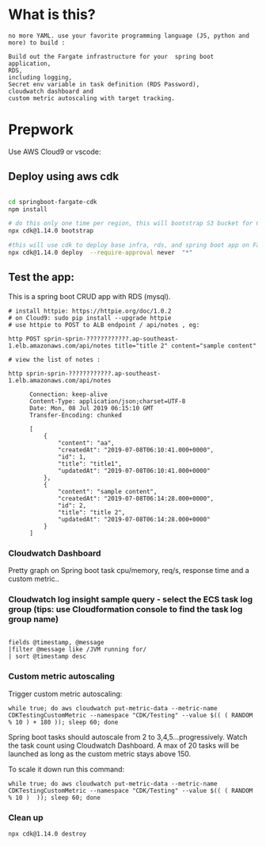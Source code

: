 # What is this?
```
no more YAML. use your favorite programming language (JS, python and more) to build :

Build out the Fargate infrastructure for your  spring boot application, 
RDS,
including logging, 
Secret env variable in task definition (RDS Password),
cloudwatch dashboard and 
custom metric autoscaling with target tracking.

```
# Prepwork

Use AWS Cloud9 or vscode:

<!-- 
## Create a DB password for RDS .. replace it with your own password value
```
aws ssm put-parameter --name "/mysqlpassword" --value "PassW0rd~~866" --type "SecureString"

```
-->

## Deploy using aws cdk
```bash

cd springboot-fargate-cdk
npm install

# do this only one time per region, this will bootstrap S3 bucket for CDK
npx cdk@1.14.0 bootstrap 

#this will use cdk to deploy base infra, rds, and spring boot app on Fargate
npx cdk@1.14.0 deploy  --require-approval never  "*"

```

## Test the app:
This is a spring boot CRUD app with RDS (mysql).

```
# install httpie: https://httpie.org/doc/1.0.2
# on Cloud9: sudo pip install --upgrade httpie
# use httpie to POST to ALB endpoint / api/notes , eg:

http POST sprin-sprin-????????????.ap-southeast-1.elb.amazonaws.com/api/notes title="title 2" content="sample content"

# view the list of notes :

http sprin-sprin-????????????.ap-southeast-1.elb.amazonaws.com/api/notes

      Connection: keep-alive
      Content-Type: application/json;charset=UTF-8
      Date: Mon, 08 Jul 2019 06:15:10 GMT
      Transfer-Encoding: chunked

      [
          {
              "content": "aa",
              "createdAt": "2019-07-08T06:10:41.000+0000",
              "id": 1,
              "title": "title1",
              "updatedAt": "2019-07-08T06:10:41.000+0000"
          },
          {
              "content": "sample content",
              "createdAt": "2019-07-08T06:14:28.000+0000",
              "id": 2,
              "title": "title 2",
              "updatedAt": "2019-07-08T06:14:28.000+0000"
          }
      ]
```

### Cloudwatch Dashboard
Pretty graph on Spring boot task cpu/memory, req/s, response time and a custom metric..

### Cloudwatch log insight sample query - select the ECS task log group (tips: use Cloudformation console to find the task log group name)
```

fields @timestamp, @message
|filter @message like /JVM running for/
| sort @timestamp desc
```
### Custom metric autoscaling
Trigger custom metric autoscaling:
```
while true; do aws cloudwatch put-metric-data --metric-name CDKTestingCustomMetric --namespace "CDK/Testing" --value $(( ( RANDOM % 10 ) + 180 )); sleep 60; done

```
Spring boot tasks should autoscale from 2 to 3,4,5...progressively. Watch the task count using Cloudwatch Dashboard. A max of 20 tasks will be launched as long as the custom metric stays above 150.

To scale it down run this command:
```
while true; do aws cloudwatch put-metric-data --metric-name CDKTestingCustomMetric --namespace "CDK/Testing" --value $(( ( RANDOM % 10 )  )); sleep 60; done

```

### Clean up

```
npx cdk@1.14.0 destroy

```
